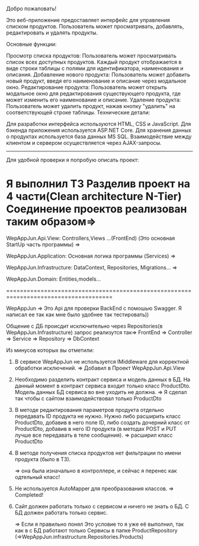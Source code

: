 Добро пожаловать!

Это веб-приложение предоставляет интерфейс для управления списком продуктов. Пользователь может просматривать, добавлять, редактировать и удалять продукты.

Основные функции:

Просмотр списка продуктов: Пользователь может просматривать список всех доступных продуктов. Каждый продукт отображается в виде строки таблицы с полями для идентификатора, наименования и описания.
Добавление нового продукта: Пользователь может добавить новый продукт, введя его наименование и описание через модальное окно.
Редактирование продукта: Пользователь может открыть модальное окно для редактирования существующего продукта, где может изменить его наименование и описание.
Удаление продукта: Пользователь может удалить продукт, нажав кнопку "удалить" на соответствующей строке таблицы.
Технические детали:

Для разработки интерфейса используются HTML, CSS и JavaScript.
Для бэкенда приложения используется ASP.NET Core.
Для хранения данных о продуктах используется база данных MS SQL.
Взаимодействие между клиентом и сервером осуществляется через AJAX-запросы.









--------------------------------------------------------------------
Для удобной проверки я попробую описать проект:

Я выполнил ТЗ Разделив проект на 4 части(Clean architecture N-Tier) Соединение проектов реализован таким образом=>
====================================================================================

WepAppJun.Api.View: Controllers,Views ...(FrontEnd) (Это основная StartUp часть программы) => 

WepAppJun.Application: Основная логика программы (Services) => 

WepAppJun.Infrastructure: DataContext, Repositories, Migrations... => 

WepAppJun.Domain: Entities,models...

=====================================================================================

WepAppJun => Это Api для проверки BackEnd c помошью Swagger. Я написал ее так как мне было удобнее так тестировать))

Общение с ДБ происдит исключительно через Repositories(в WepAppJun.Infrastructure) запрос реализутся так=> 
FrontEnd => Controller => Service => Repository => DbContext


Из минусов которых вы отметили: 

1) В сервисе WepAppJun не используется IMiddleware для корректной обработки исключений.
	=> Добавил в Проект WepAppJun.Api.View

2) Необходимо разделить контракт сервиса и модель данных в БД. На данный момент в контракт сервиса входит только класс ProductDto. Модель данных БД сервиса во вне уходить не должна. 
	=> Я сделал так чтобы с сайтом взаимодействовал только ProductDto
	
3) В методе редактирования параметров продукта отдельно передавать ID продукта не нужно. Нужно либо расширить класс ProductDto, добавив в него поле ID, либо создать дочерний класс от ProductDto, добавив в него ID продукта (в методах POST и PUT лучше все передавать в теле сообщения).
	=> расширил класс ProductDto

4) В методе получения списка продуктов нет фильтрации по имени продукта (было в ТЗ).

	=> она была изначально в контроллере, и сейчас я перенес как одтельный класс!
	
5) Не используется AutoMapper для преобразования классов.
	=> Completed!

6) Сайт должен работать только с сервисом и ничего не знать о БД. С БД должен работать только сервис.

	=> Если я правильно понял Это условие то я уже её выполнил, так как в с БД работают только Сервисы в папке ProductRepository (=>WepAppJun.infrastructure.Repositories.Products)





